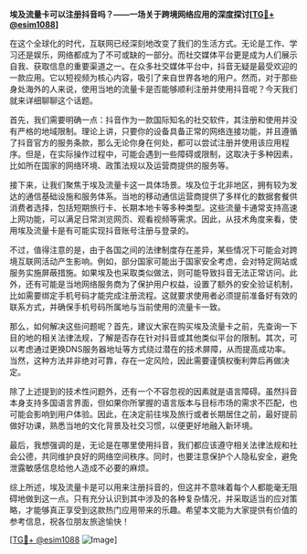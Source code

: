 **埃及流量卡可以注册抖音吗？——一场关于跨境网络应用的深度探讨[[TG💪+ @esim1088](https://t.me/s/esim1088)]**

在这个全球化的时代，互联网已经深刻地改变了我们的生活方式。无论是工作、学习还是娱乐，网络都成为了不可或缺的一部分。而社交媒体平台更是成为人们展示自我、获取信息的重要渠道之一。在众多社交媒体平台中，抖音无疑是最受欢迎的一款应用。它以短视频为核心内容，吸引了来自世界各地的用户。然而，对于那些身处海外的人来说，使用当地的流量卡是否能够顺利注册并使用抖音呢？今天我们就来详细聊聊这个话题。

首先，我们需要明确一点：抖音作为一款国际知名的社交软件，其注册和使用并没有严格的地域限制。理论上讲，只要你的设备具备正常的网络连接功能，并且遵循了抖音官方的服务条款，那么无论你身在何处，都可以尝试注册并使用该应用程序。但是，在实际操作过程中，可能会遇到一些障碍或限制，这取决于多种因素，比如所在国家的网络环境、政策法规以及运营商提供的服务等。

接下来，让我们聚焦于埃及流量卡这一具体场景。埃及位于北非地区，拥有较为发达的通信基础设施和服务体系。当地的移动通信运营商提供了多样化的数据套餐供消费者选择，包括短期旅行卡、长期本地卡等多种类型。这些流量卡通常支持高速上网功能，可以满足日常浏览网页、观看视频等需求。因此，从技术角度来看，使用埃及流量卡是有可能实现抖音账号注册与登录的。

不过，值得注意的是，由于各国之间的法律制度存在差异，某些情况下可能会对跨境互联网活动产生影响。例如，部分国家可能出于国家安全考虑，会对特定网站或服务实施屏蔽措施。如果埃及也采取类似做法，则可能导致抖音无法正常访问。此外，还有可能是当地网络服务商为了保护用户权益，设置了额外的安全验证机制，比如需要绑定手机号码才能完成注册流程。这就要求使用者必须提前准备好有效的联系方式，并确保手机号码所属地与当前使用的流量卡一致。

那么，如何解决这些问题呢？首先，建议大家在购买埃及流量卡之前，先查询一下目的地的相关法律法规，了解是否存在针对抖音或其他类似平台的限制。其次，可以考虑通过更换DNS服务器地址等方式绕过潜在的技术屏障，从而提高成功率。当然，这种方法并非绝对可靠，存在一定风险，因此需要谨慎权衡利弊后再做决定。

除了上述提到的技术性问题外，还有一个不容忽视的因素就是语言障碍。虽然抖音本身支持多国语言界面，但如果你所掌握的语言版本与目标市场的需求不匹配，也可能会影响到用户体验。因此，在决定前往埃及旅行或者长期居住之前，最好提前做好功课，熟悉当地的文化背景及社交习惯，以便更好地融入新环境。

最后，我想强调的是，无论是在哪里使用抖音，我们都应该遵守相关法律法规和社会公德，共同维护良好的网络空间秩序。同时，也要注意保护个人隐私安全，避免泄露敏感信息给他人造成不必要的麻烦。

综上所述，埃及流量卡是可以用来注册抖音的，但这并不意味着每个人都能毫无阻碍地做到这一点。只有充分认识到其中涉及的各种复杂情况，并采取适当的应对策略，才能够真正享受到这款热门应用带来的乐趣。希望本文能为大家提供有价值的参考信息，祝各位朋友旅途愉快！

[[TG💪+ @esim1088](https://t.me/s/esim1088) ![Image](https://i.postimg.cc/4NQfJmqS/Snipaste-2025-05-13-00-14-12.png)]